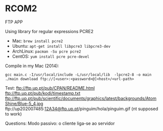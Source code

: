 # RCOM2
 FTP APP

Using library for regular expressions PCRE2
* Mac: ```brew install pcre2```
* Ubuntu: ```apt-get install libpcre3 libpcre3-dev```
* ArchLinux: ```pacman -Su pcre pcre2```
* CentOS: ```yum install pcre pcre-devel```

Compile in my Mac (2014):
```
gcc main.c -I/usr/local/include -L/usr/local/lib  -lpcre2-8 -o main
./main download ftp://[<user>:<password>@]<host>/<url-path> 
```

Test:
ftp://ftp.up.pt/pub/CPAN/README.html
ftp://ftp.up.pt/pub/kodi/timestamp.txt
ftp://ftp.up.pt/pub/scientific/documents/graphics/latest/backgrounds/AtomShine/Blue-5_4.jpg
ftp://up202007485:12A34@ftp.up.pt/pinguim/hola/pinguim.gif (nt supposed to work)

Questions:
Modo passivo: o cliente liga-se ao servidor
